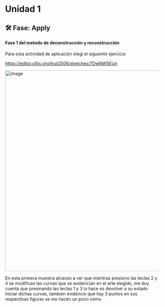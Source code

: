 # Unidad 1

## 🛠 Fase: Apply

#### Fase 1 del metodo de deconstrucción y reconstrucción 
Para esta actividad de aplicación elegí el siguiente ejercicio

https://editor.p5js.org/truji2506/sketches/7DwNW5EUn

<img width="725" height="652" alt="image" src="https://github.com/user-attachments/assets/5076a98d-9067-4ab2-bc6a-a5ed3214315a" />



En esta primera muestra alcanzo a ver que mientras presiono las teclas 2 y 4 se modifican las curvas que se evidencian en el arte elegido, me doy cuenta que presinando las teclas 1 y 3 lo hace es devolver a su estado iniciar dichas curvas, 
tambien evidencio que hay 3 puntos en sus respectivas figuras se me hacen un poco como 

